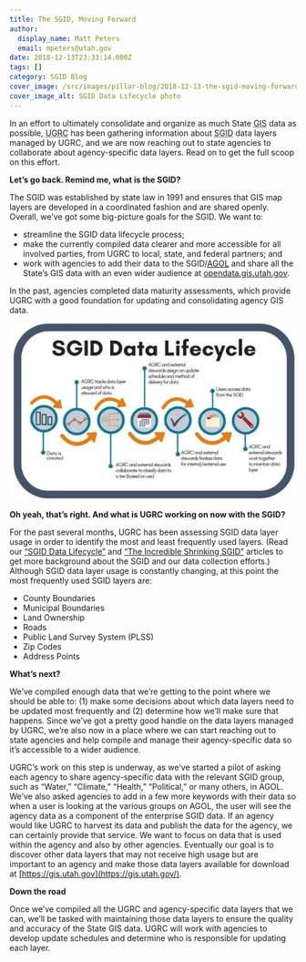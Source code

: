 ```yaml
---
title: The SGID, Moving Forward
author:
  display_name: Matt Peters
  email: mpeters@utah.gov
date: 2018-12-13T23:33:14.000Z
tags: []
category: SGID Blog
cover_image: /src/images/pillar-blog/2018-12-13-the-sgid-moving-forward/sgid_lifecycle.jpg
cover_image_alt: SGID Data Lifecycle photo
---
```


In an effort to ultimately consolidate and organize as much State <abbr title="geographic information system">GIS</abbr> data as possible, <abbr title="Utah Geospatial Resource Center">UGRC</abbr> has been gathering information about <abbr title="State Geographic Information Database">SGID</abbr> data layers managed by UGRC, and we are now reaching out to state agencies to collaborate about agency-specific data layers. Read on to get the full scoop on this effort.

**Let’s go back. Remind me, what is the SGID?**

The SGID was established by state law in 1991 and ensures that GIS map layers are developed in a coordinated fashion and are shared openly. Overall, we’ve got some big-picture goals for the SGID. We want to:

- streamline the SGID data lifecycle process;
- make the currently compiled data clearer and more accessible for all involved parties, from UGRC to local, state, and federal partners; and
- work with agencies to add their data to the SGID/[<abbr title="ArcGIS Online">AGOL</abbr>](https://utah.maps.arcgis.com/home/index.html) and share all the State’s GIS data with an even wider audience at [opendata.gis.utah.gov](https://opendata.gis.utah.gov/).

In the past, agencies completed data maturity assessments, which provide UGRC with a good foundation for updating and consolidating agency GIS data.

![SGID Data Lifecycle photo](../../images/pillar-blog/2018-12-13-the-sgid-moving-forward/sgid_lifecycle.jpg)

**Oh yeah, that’s right. And what is UGRC working on now with the SGID?**

For the past several months, UGRC has been assessing SGID data layer usage in order to identify the most and least frequently used layers. (Read our [“SGID Data Lifecycle”](/blog/2018-02-05-sgid-data-lifecycle) and [“The Incredible Shrinking SGID”](/blog/2018-09-10-the-incredible-shrinking-sgid) articles to get more background about the SGID and our data collection efforts.) Although SGID data layer usage is constantly changing, at this point the most frequently used SGID layers are:

- County Boundaries
- Municipal Boundaries
- Land Ownership
- Roads
- Public Land Survey System (PLSS)
- Zip Codes
- Address Points

**What’s next?**

We’ve compiled enough data that we’re getting to the point where we should be able to: (1) make some decisions about which data layers need to be updated most frequently and (2) determine how we’ll make sure that happens. Since we’ve got a pretty good handle on the data layers managed by UGRC, we’re also now in a place where we can start reaching out to state agencies and help compile and manage their agency-specific data so it’s accessible to a wider audience.

UGRC’s work on this step is underway, as we’ve started a pilot of asking each agency to share agency-specific data with the relevant SGID group, such as “Water,” “Climate,” “Health,” “Political,” or many others, in AGOL. We’ve also asked agencies to add in a few more keywords with their data so when a user is looking at the various groups on AGOL, the user will see the agency data as a component of the enterprise SGID data. If an agency would like UGRC to harvest its data and publish the data for the agency, we can certainly provide that service. We want to focus on data that is used within the agency and also by other agencies. Eventually our goal is to discover other data layers that may not receive high usage but are important to an agency and make those data layers available for download at [https://gis.utah.gov](https://gis.utah.gov/).

**Down the road**

Once we’ve compiled all the UGRC and agency-specific data layers that we can, we’ll be tasked with maintaining those data layers to ensure the quality and accuracy of the State GIS data. UGRC will work with agencies to develop update schedules and determine who is responsible for updating each layer.
